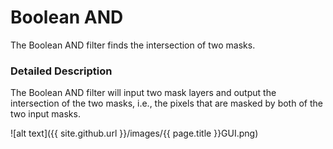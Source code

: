 # Boolean AND

The Boolean AND filter finds the intersection of two masks.

### Detailed Description

The Boolean AND filter will input two mask layers and output the intersection of the two masks, i.e., the pixels that are masked by both of the two input masks.

![alt text]({{ site.github.url }}/images/{{ page.title }}GUI.png)
